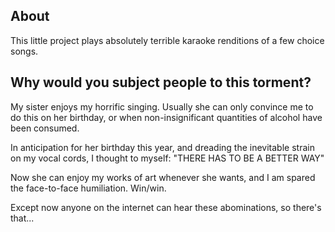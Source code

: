 ## About

This little project plays absolutely terrible karaoke renditions of a few choice songs.

## Why would you subject people to this torment?

My sister enjoys my horrific singing. Usually she can only convince me to do this on her birthday, or when non-insignificant quantities of alcohol have been consumed. 

In anticipation for her birthday this year, and dreading the inevitable strain on my vocal cords, I thought to myself: "THERE HAS TO BE A BETTER WAY"

Now she can enjoy my works of art whenever she wants, and I am spared the face-to-face humiliation. Win/win.

Except now anyone on the internet can hear these abominations, so there's that...
